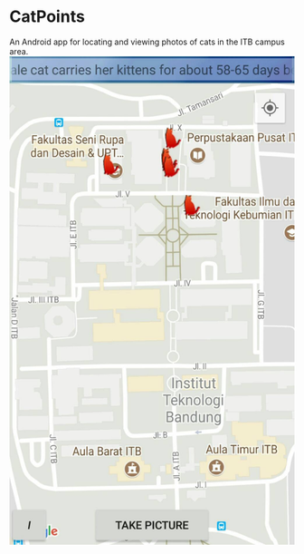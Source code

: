 # CatPoints
An Android app for locating and viewing photos of cats in the ITB campus area.
![screenshot](https://github.com/resakemal/CatPoints/blob/master/Screenshot.jpg "App Screenshot")
